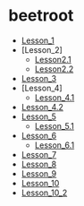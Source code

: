 # beetroot

* [Lesson_1](https://yuriy-ciber.github.io/beetroot/lesson_1)
* [Lesson_2]
  * [Lesson2.1](https://yuriy-ciber.github.io/beetroot/lesson_2/h_work2_form)
  * [Lesson2.2](https://yuriy-ciber.github.io/beetroot/lesson_2/h_work2_link)
* [Lesson_3](https://yuriy-ciber.github.io/beetroot/lesson_3)
* [Lesson_4]
  * [Lesson_4.1](https://yuriy-ciber.github.io/beetroot/lesson_4/01_simple)
 * [Lesson_4.2](https://yuriy-ciber.github.io/beetroot/lesson_4/02_hard)
* [Lesson_5](https://yuriy-ciber.github.io/beetroot/lesson_5)
  * [Lesson_5.1](https://yuriy-ciber.github.io/beetroot/lesson_5.1)
* [Lesson_6](https://yuriy-ciber.github.io/beetroot/lesson_6)
   * [Lesson_6.1](https://yuriy-ciber.github.io/beetroot/lesson_6.1)
* [Lesson_7](https://yuriy-ciber.github.io/beetroot/lesson_7)
* [Lesson_8](https://yuriy-ciber.github.io/beetroot/Lesson_8)
* [Lesson_9](https://yuriy-ciber.github.io/beetroot/lesson_9)
* [Lesson_10](https://yuriy-ciber.github.io/beetroot/lesson_10)
* [Lesson_10_2](https://yuriy-ciber.github.io/beetroot/lesson_10_2/build)
